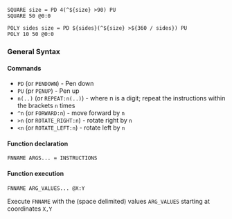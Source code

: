 ```
SQUARE size = PD 4(^${size} >90) PU
SQUARE 50 @0:0

POLY sides size = PD ${sides}(^${size} >${360 / sides}) PU
POLY 10 50 @0:0
```

### General Syntax

#### Commands

- `PD` (or `PENDOWN`) - Pen down
- `PU` (pr `PENUP`) - Pen up
- `n(..)` (or `REPEAT:n(..)`) - where n is a digit; repeat the instructions within the brackets `n` times
- `^n` (or `FORWARD:n`) - move forward by `n`
- `>n` (or `ROTATE_RIGHT:n`) - rotate right by `n`
- `<n` (or `ROTATE_LEFT:n`) - rotate left by `n`

#### Function declaration

```
FNNAME ARGS... = INSTRUCTIONS
```

#### Function execution

```
FNNAME ARG_VALUES... @X:Y
```

Execute `FNNAME` with the (space delimited) values `ARG_VALUES` starting at coordinates `X,Y`

